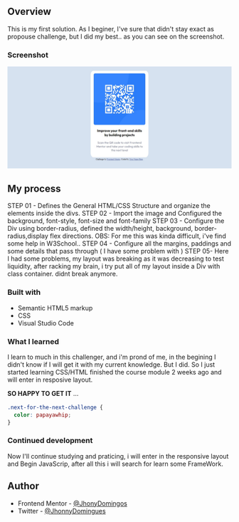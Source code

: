 ## Overview

This is my first solution.
As I beginer, I've sure that didn't stay  exact as propouse challenge, but I did my best.. as you can see on the screenshot.

### Screenshot
![](./design/Print1%20-%20Desktop%20.jpg)



## My process
STEP 01 - Defines the General  HTML/CSS Structure and organize the elements inside the divs.
STEP 02 - Import the image and Configured the background, font-style, font-size and font-family
STEP 03 - Configure the Div using border-radius, defined the width/height, background, border-radius,display flex directions. OBS: For me this was kinda difficult, i've find some help in W3School..
STEP 04 - Configure all the margins, paddings and some details that pass through ( I have some problem with )
STEP 05- Here I had some problems, my layout was breaking as it was decreasing to test liquidity, after racking my brain, i try put all of my layout inside a Div with class container. didnt break anymore.


### Built with

- Semantic HTML5 markup
- CSS
- Visual Studio Code


### What I learned

I learn to much in this challenger, and i'm prond of me, in  the begining I didn't know if I will get it with my current knowledge. But I did.
So I just started learning CSS/HTML finished the course module 2 weeks ago and will enter in resposive layout.

<span> <strong>SO HAPPY TO GET IT</strong> </span> ... 


```css
.next-for-the-next-challenge {
  color: papayawhip;
}
```

### Continued development
Now I'll continue studying and praticing, i will enter in the responsive layout and Begin JavaScrip, after all this i will search for learn some FrameWork.

## Author

- Frontend Mentor - [@JhonyDomingos](https://www.frontendmentor.io/profile/JhonyDomingos)
- Twitter - [@JhonnyDomingues](https://twitter.com/JhonnyDominguese)
